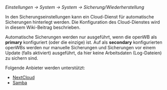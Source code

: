 _Einstellungen -> System -> System -> Sicherung/Wiederherstellung_

In den Sicherungseinstellungen kann ein Cloud-Dienst für automatische Sicherungen hinterlegt werden.
Die Konfiguration des Cloud-Dienstes wird in diesem Wiki-Beitrag beschrieben.

Automatische Sicherungen werden nur ausgeführt, wenn die openWB als **primary** konfiguriert (oder die einzige) ist.
Auf als **secondary** konfigurierten openWBs werden nur manuelle Sicherungen und Sicherungen vor einem Update (falls aktiviert)  ausgeführt, da hier keine Arbeitsdaten (Log-Dateien) zu sichern sind.

Folgende Anbieter werden unterstützt:

* [NextCloud](https://github.com/openWB/core/wiki/NextCloud-als-Sicherungs-Cloud-einrichten)
* [Samba](https://github.com/openWB/core/wiki/Samba-als-Sicherung-einrichten)
